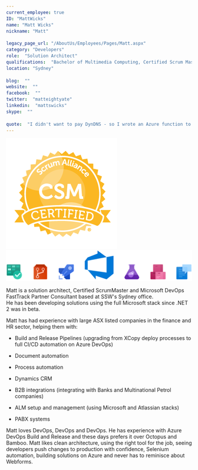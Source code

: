 ```yaml
---
current_employee: true
ID: "MattWicks"
name: "Matt Wicks"
nickname: "Matt"

legacy_page_url: "/AboutUs/Employees/Pages/Matt.aspx"
category: "Developers"
role:  "Solution Architect"
qualifications:  "Bachelor of Multimedia Computing, Certified Scrum Master"
location: "Sydney"

blog:  ""
website:  ""
facebook:  ""
twitter:  "matteightyate"
linkedin:  "mattswicks"
skype:  ""

quote:  "I didn't want to pay DynDNS - so I wrote an Azure function to replace them"
---
```


![CSM Certified](./Images/Bio/badge-7227.png) 
![devops.png](./Images/Bio/devops.png) 
  

Matt is a solution architect, Certified ScrumMaster and Microsoft DevOps FastTrack Partner Consultant based at SSW's Sydney office.  
He has been developing solutions using the full Microsoft stack since .NET 2 was in beta.  

Matt has had experience with large ASX listed companies in the finance and HR sector, helping them with: 

*   Build and Release Pipelines (upgrading from XCopy deploy processes to full CI/CD automation on Azure DevOps)  

*   Document automation  

*   Process automation  

*   Dynamics CRM  

*   B2B integrations (integrating with Banks and Multinational Petrol companies)  

*   ALM setup and management (using Microsoft and Atlassian stacks)  

*   PABX systems  

Matt loves DevOps, DevOps and DevOps. He has experience with Azure DevOps Build and Release and these days prefers it over Octopus and Bamboo. Matt likes clean architecture, using the right tool for the job, seeing developers push changes to production with confidence, Selenium automation, building solutions on Azure and never has to reminisce about Webforms.  